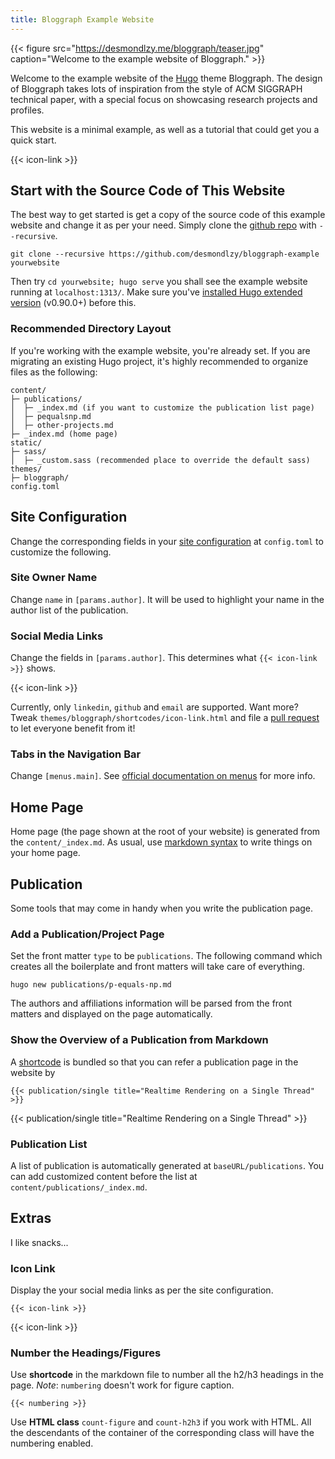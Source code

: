 ```yaml
---
title: Bloggraph Example Website
---
```


{{< figure src="https://desmondlzy.me/bloggraph/teaser.jpg" caption="Welcome to the example website of Bloggraph." >}}

Welcome to the example website of the [Hugo](https://gohugo.io) theme Bloggraph. 
The design of Bloggraph takes lots of inspiration from the style of ACM SIGGRAPH technical paper,
with a special focus on showcasing research projects and profiles.

This website is a minimal example, as well as a tutorial that could get you a quick start.

{{< icon-link >}}

## Start with the Source Code of This Website

The best way to get started is get a copy of the source code of this example website and change it as per your need. 
Simply clone the [github repo](https://github.com/desmondlzy/bloggraph-example) with `--recursive`.
```
git clone --recursive https://github.com/desmondlzy/bloggraph-example yourwebsite
```

Then try `cd yourwebsite; hugo serve` you shall see the example website running at `localhost:1313/`. Make sure you've [installed Hugo extended version](https://gohugo.io/getting-started/installing/) (v0.90.0+) before this.

### Recommended Directory Layout

If you're working with the example website, you're already set. If you are migrating an existing Hugo project, it's highly recommended to organize files as the following:

```
content/
├─ publications/
│  ├─ _index.md (if you want to customize the publication list page)
│  ├─ pequalsnp.md
│  ├─ other-projects.md
├─ _index.md (home page)
static/
├─ sass/
│  ├─ _custom.sass (recommended place to override the default sass)
themes/
├─ bloggraph/
config.toml
```

## Site Configuration

Change the corresponding fields in your [site configuration](https://gohugo.io/getting-started/configuration/#configuration-file) at `config.toml` to customize the following.

### Site Owner Name

Change `name` in `[params.author]`. It will be used to highlight your name in the author list of the publication.

### Social Media Links

Change the fields in `[params.author]`. This determines what <code>{{&lt; icon-link >}}</code> shows.

{{< icon-link >}}

Currently, only `linkedin`, `github` and `email` are supported.
Want more? Tweak `themes/bloggraph/shortcodes/icon-link.html` and file a [pull request](https://github.com/desmondlzy/bloggraph/pulls) to let everyone benefit from it!

### Tabs in the Navigation Bar

Change `[menus.main]`. See [official documentation on menus](https://gohugo.io/content-management/menus) for more info.

## Home Page

Home page (the page shown at the root of your website) is generated from the `content/_index.md`. As usual, use [markdown syntax](https://www.markdownguide.org/) to write things on your home page.


## Publication

Some tools that may come in handy when you write the publication page.


### Add a Publication/Project Page

Set the front matter `type` to be `publications`.
The following command which creates all the boilerplate and front matters will take care of everything.

```
hugo new publications/p-equals-np.md
```

The authors and affiliations information will be parsed from the front matters and displayed on the page automatically.

### Show the Overview of a Publication from Markdown

A [shortcode](https://gohugo.io/content-management/shortcodes) is bundled so that you can refer a publication page in the website by 

<pre><code>{{&lt; publication/single title="Realtime Rendering on a Single Thread" >}}</code></pre> 

{{< publication/single title="Realtime Rendering on a Single Thread" >}}

### Publication List

A list of publication is automatically generated at `baseURL/publications`. You can add customized content before the list at `content/publications/_index.md`.

## Extras

I like snacks...

### Icon Link

Display the your social media links as per the site configuration.

<pre><code>{{&lt; icon-link >}}</code></pre>

{{< icon-link >}}

### Number the Headings/Figures

Use __shortcode__ in the markdown file to number all the h2/h3 headings in the page.
_Note_: `numbering` doesn't work for figure caption.

<pre><code>{{&lt; numbering >}}</code></pre>

Use __HTML class__ `count-figure` and `count-h2h3` if you work with HTML. All the descendants of the container of the corresponding class will have the numbering enabled.